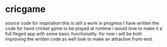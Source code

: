 # cricgame
source code for inspiration
this is still a work in progress I have written the code for hand cricket game to be played at runtime i would love to make it a full fleged app with some basic functionality.
for now i will be both improving the written code as well look to make an attractive front-end.
